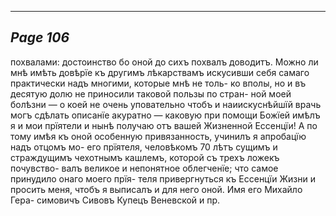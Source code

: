 

---
*Page 106*
---

похвалами: достоинство бо оной до сихъ похвалъ доводитъ. Можно ли мнѣ имѣть довѣрїе къ другимъ лѣкарствамъ искусивши себя самаго практически надъ многими, которые мнѣ не толь- ко вполы, но и въ десятую долю не приносили таковой пользы по стран- ной моей болѣзни — о коей не очень уповательно чтобъ и наиискуснѣйшїй врачь могъ сдѣлать описанїе акуратно — каковую при помощи Божїей имѣлъ я и мои прїятели и нынѣ получаю отъ вашей Жизненной Ессенцїи! А по тому имѣя къ оной особенную привязанность, учинилъ я апробацїю надъ отцомъ мо- его прїятеля, человѣкомъ 70 лѣтъ сущимъ и страждущимъ чехотнымъ кашлемъ, которой съ трехъ ложекъ почувство- валъ великое и непонятное облегченїе; что самое принудило онаго моего прїя- теля привергнуться къ Ессенцїи Жизни и просить меня, чтобъ я выписалъ и для него оной. Имя его Михайло Гера- симовичъ Сивовъ Купецъ Веневской и пр.